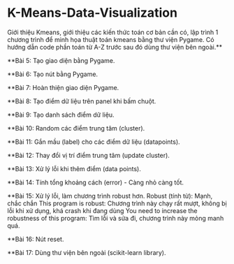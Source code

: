 # K-Means-Data-Visualization
Giới thiệu Kmeans, giới thiệu các kiến thức toán cơ bản cần có, lập trình 1 chương trình để minh họa thuật toán kmeans bằng thư viện Pygame.
Có hướng dẫn code phần toán từ A-Z trước sau đó dùng thư viện bên ngoài.**

**Bài 5: Tạo giao diện bằng Pygame.

**Bài 6: Tạo nút bằng Pygame.

**Bài 7: Hoàn thiện giao diện Pygame.

**Bài 8: Tạo điểm dữ liệu trên panel khi bấm chuột.

**Bài 9: Tạo danh sách điểm dữ liệu.

**Bài 10: Random các điểm trung tâm (cluster).

**Bài 11: Gắn mầu (label) cho các điểm dữ liệu (datapoints).

**Bài 12: Thay đổi vị trí điểm trung tâm (update cluster).

**Bài 13: Xử lý lỗi khi thêm điểm (data points).

**Bài 14: Tính tổng khoảng cách (error) - Càng nhỏ càng tốt.

**Bài 15: Xử lý lỗi, làm chương trình robust hơn.
 Robust (tính từ): Mạnh, chắc chắn
This program is robust: Chương trình này chạy rất mượt, không bị lỗi khi xử dụng, khá crash khi đang dùng
You need to increase the robustness of this program: Tìm lỗi và sửa đi, chương trình này mỏng manh quá.

**Bài 16: Nút reset.

**Bài 17: Dùng thư viện bên ngoài (scikit-learn library).








